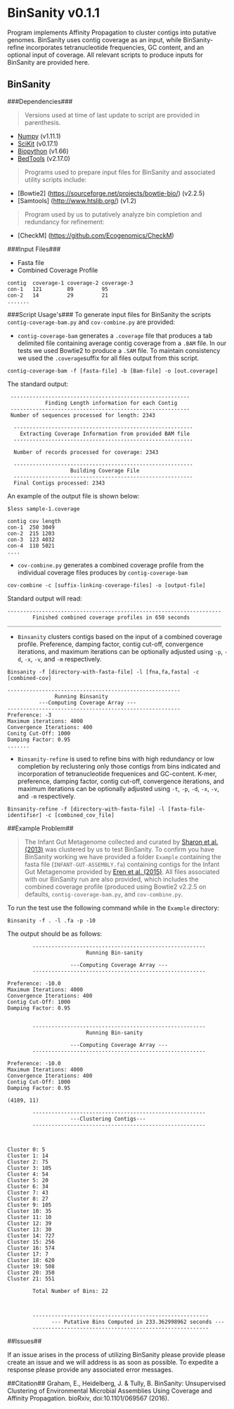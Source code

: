 # BinSanity v0.1.1

Program implements Affinity Propagation to cluster contigs into putative genomes. BinSanity uses contig coverage as an input, while BinSanity-refine incorporates tetranucleotide frequencies, GC content, and an optional input of coverage. All relevant scripts to produce inputs for BinSanity are provided here.

## BinSanity ##
###Dependencies###
>Versions used at time of last update to script are provided in parenthesis.

* [Numpy](http://www.numpy.org/) (v1.11.1)
* [SciKit](http://scikit-learn.org/stable/install.html) (v0.17.1)
* [Biopython](http://biopython.org/wiki/Download) (v1.66)
* [BedTools](http://bedtools.readthedocs.io/en/latest/content/installation.html) (v2.17.0)

>Programs used to prepare input files for BinSanity and associated utility scripts include:

* [Bowtie2] (https://sourceforge.net/projects/bowtie-bio/) (v2.2.5)
* [Samtools] (http://www.htslib.org/) (v1.2)

>Program used by us to putatively analyze bin completion and redundancy for refinement:
* [CheckM] (https://github.com/Ecogenomics/CheckM)

###Input Files###
* Fasta file
* Combined Coverage Profile
```
contig  coverage-1 coverage-2 coverage-3
con-1   121        89         95
con-2   14         29         21
.......
```

###Script Usage's###
To generate input files for BinSanity the scripts `contig-coverage-bam.py` and `cov-combine.py` are provided:
* `contig-coverage-bam` generates a `.coverage` file that produces a tab delimited file containing average contig coverage from a `.BAM` file. In our tests we used Bowtie2 to produce a `.SAM` file.  To maintain consistency we used the `.coverage`suffix for all files output from this script.
```
contig-coverage-bam -f [fasta-file] -b [Bam-file] -o [out.coverage] 
```
The standard output:
```
 ---------------------------------------------------------
            Finding Length information for each Contig
 ---------------------------------------------------------
 Number of sequences processed for length: 2343
 
  ---------------------------------------------------------
    Extracting Coverage Information from provided BAM file
  ---------------------------------------------------------
  
  Number of records processed for coverage: 2343
  
  ---------------------------------------------------------
                    Building Coverage File
  ---------------------------------------------------------
  Final Contigs processed: 2343

```
An example of the output file is shown below:
```
$less sample-1.coverage

contig cov length
con-1  250 3049
con-2  215 1203
con-3  123 4032
con-4  110 5021
....
```

* `cov-combine.py` generates a combined coverage profile from the individual coverage files produces by `contig-coverage-bam`
```
cov-combine -c [suffix-linking-coverage-files] -o [output-file]
```
Standard output will read:

```
--------------------------------------------------------------------
        Finished combined coverage profiles in 650 seconds
____________________________________________________________________
```
* `Binsanity` clusters contigs based on the input of a combined coverage profile. Preference, damping factor, contig cut-off, convergence iterations, and maximum iterations can be optionally adjusted using `-p`, `-d`, `-x`, `-v`, and `-m` respectively.
```
Binsanity -f [directory-with-fasta-file] -l [fna,fa,fasta] -c [combined-cov]

-------------------------------------------------------
               Running Binsanity
          ---Computing Coverage Array ---
-------------------------------------------------------
Preference: -3
Maximum iterations: 4000
Convergence Iterations: 400
Conitg Cut-Off: 1000
Damping Factor: 0.95
.......
```
* `Binsanity-refine` is used to refine bins with high redundancy or low completion by reclustering only those contigs from bins indicated and incorporation of tetranucleotide frequenices and GC-content. K-mer, preference, damping factor, contig cut-off, convergence iterations, and maximum iterations can be optionally adjusted using `-t`, `-p`, `-d`, `-x`, `-v`, and `-m` respectively.

```
Binsanity-refine -f [directory-with-fasta-file] -l [fasta-file-identifier] -c [combined_cov_file]
```

##Example Problem##
>The Infant Gut Metagenome collected and curated by [Sharon et al. (2013)](https://t.co/6h8LmNpxpk) was clustered by us to test BinSanity. To confirm you have BinSanity working we have provided a folder `Example` containing the fasta file (`INFANT-GUT-ASSEMBLY.fa`) containing contigs for the Infant Gut Metagenome provided by [Eren et al. (2015)](https://doi.org/10.7717/peerj.1319). All files associated with our BinSanity run are also provided, which includes the combined coverage profile (produced using Bowtie2 v2.2.5 on defaults, `contig-coverage-bam.py`, and `cov-combine.py`.

To run the test use the following command while in the `Example` directory:

```
Binsanity -f . -l .fa -p -10
```
The output should be as follows:
```
        -------------------------------------------------------
                         Running Bin-sanity
                    
                    ---Computing Coverage Array ---
        -------------------------------------------------------
        
Preference: -10.0
Maximum Iterations: 4000
Convergence Iterations: 400
Contig Cut-Off: 1000
Damping Factor: 0.95


        -------------------------------------------------------
                         Running Bin-sanity
                    
                    ---Computing Coverage Array ---
        -------------------------------------------------------
        
Preference: -10.0
Maximum Iterations: 4000
Convergence Iterations: 400
Contig Cut-Off: 1000
Damping Factor: 0.95

(4189, 11)
        
        -------------------------------------------------------
                    ---Clustering Contigs---
        -------------------------------------------------------
        
        

Cluster 0: 5
Cluster 1: 14
Cluster 2: 75
Cluster 3: 105
Cluster 4: 54
Cluster 5: 20
Cluster 6: 34
Cluster 7: 43
Cluster 8: 27
Cluster 9: 105
Cluster 10: 35
Cluster 11: 10
Cluster 12: 39
Cluster 13: 30
Cluster 14: 727
Cluster 15: 256
Cluster 16: 574
Cluster 17: 7
Cluster 18: 620
Cluster 19: 508
Cluster 20: 350
Cluster 21: 551

	  	Total Number of Bins: 22

        
        
        --------------------------------------------------------
              --- Putative Bins Computed in 233.362998962 seconds ---
        --------------------------------------------------------
```

##Issues##

If an issue arises in the process of utilizing BinSanity please provide please create an issue and we will address is as soon as possible. To expedite a response please provide any associated error messages. 

##Citation##
Graham, E., Heidelberg, J. & Tully, B. BinSanity: Unsupervised Clustering of Environmental Microbial Assemblies Using Coverage and Affinity Propagation. bioRxiv, doi:10.1101/069567 (2016).


